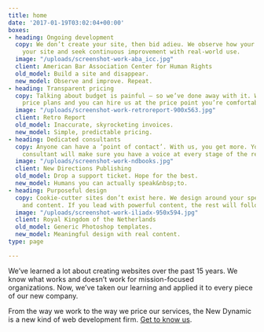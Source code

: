 ```yaml
---
title: home
date: '2017-01-19T03:02:04+00:00'
boxes:
- heading: Ongoing development
  copy: We don’t create your site, then bid adieu. We observe how your audience uses
    your site and seek continuous improvement with real-world use.
  image: "/uploads/screenshot-work-aba_icc.jpg"
  client: American Bar Association Center for Human Rights
  old_model: Build a site and disappear.
  new_model: Observe and improve. Repeat.
- heading: Transparent pricing
  copy: Talking about budget is painful – so we’ve done away with it. We publish our
    price plans and you can hire us at the price point you’re comfortable with.
  image: "/uploads/screenshot-work-retroreport-900x563.jpg"
  client: Retro Report
  old_model: Inaccurate, skyrocketing invoices.
  new_model: Simple, predictable pricing.
- heading: Dedicated consultants
  copy: Anyone can have a ‘point of contact’. With us, you get more. Your dedicated
    consultant will make sure you have a voice at every stage of the relationship.
  image: "/uploads/screenshot-work-ndbooks.jpg"
  client: New Directions Publishing
  old_model: Drop a support ticket. Hope for the best.
  new_model: Humans you can actually speak&nbsp;to.
- heading: Purposeful design
  copy: Cookie-cutter sites don’t exist here. We design around your specific needs
    and content. If you lead with powerful content, the rest will follow.
  image: "/uploads/screenshot-work-iliadx-950x594.jpg"
  client: Royal Kingdom of the Netherlands
  old_model: Generic Photoshop templates.
  new_model: Meaningful design with real content.
type: page

---
```

We’ve learned a lot about creating websites over the past 15 years. <span style="letter-spacing: 0.01em;">We know what works and doesn’t work for mission-focused organizations. </span><span style="letter-spacing: 0.01em;">Now, we’ve taken our learning and applied it to every piece of our new company.</span>

From the way we work to the way we price our services, <span style="letter-spacing: 0.01em;">the New Dynamic is a new kind of web development firm. [Get to know us](mailto:welcome@thenewdynamic.com).</span>
